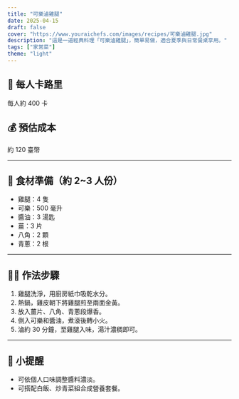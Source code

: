 ```yaml
---
title: "可樂滷雞腿"
date: 2025-04-15
draft: false
cover: "https://www.youraichefs.com/images/recipes/可樂滷雞腿.jpg"
description: "這是一道經典料理「可樂滷雞腿」，簡單易做，適合夏季與日常餐桌享用。"
tags: ["家常菜"]
theme: "light"
---
```


## 🥄 每人卡路里  
每人約 400 卡

## 💰 預估成本  
約 120 臺幣

---

## 🧾 食材準備（約 2~3 人份）

- 雞腿：4 隻
- 可樂：500 毫升
- 醬油：3 湯匙
- 薑：3 片
- 八角：2 顆
- 青蔥：2 根

---

## 👩‍🍳 作法步驟

1. 雞腿洗淨，用廚房紙巾吸乾水分。
2. 熱鍋，雞皮朝下將雞腿煎至兩面金黃。
3. 放入薑片、八角、青蔥段爆香。
4. 倒入可樂和醬油，煮滾後轉小火。
5. 滷約 30 分鐘，至雞腿入味，湯汁濃稠即可。

---

## 📝 小提醒

- 可依個人口味調整醬料濃淡。
- 可搭配白飯、炒青菜組合成營養套餐。
